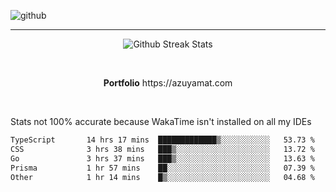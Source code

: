 ![github](https://media.discordapp.net/attachments/881363147364118528/1142610121697021952/background.png?width=1000&height=300)<br>
___
<p align="center">
  <img alt="Github Streak Stats" src="https://streak-stats.demolab.com?user=Azuyamat&theme=transparent&hide_border=true"/>
</p><br>
<p align="center">
      <strong>Portfolio</strong> https://azuyamat.com
</p><br>

Stats not 100% accurate because WakaTime isn't installed on all my IDEs
<!--START_SECTION:waka-->

```txt
TypeScript       14 hrs 17 mins  █████████████▒░░░░░░░░░░░   53.73 %
CSS              3 hrs 38 mins   ███▒░░░░░░░░░░░░░░░░░░░░░   13.72 %
Go               3 hrs 37 mins   ███▒░░░░░░░░░░░░░░░░░░░░░   13.63 %
Prisma           1 hr 57 mins    ██░░░░░░░░░░░░░░░░░░░░░░░   07.39 %
Other            1 hr 14 mins    █▒░░░░░░░░░░░░░░░░░░░░░░░   04.68 %
```

<!--END_SECTION:waka-->
